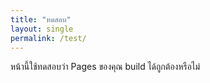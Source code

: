 ```yaml
---
title: "ทดสอบ"
layout: single
permalink: /test/
---
```


หน้านี้ใช้ทดสอบว่า Pages ของคุณ build ได้ถูกต้องหรือไม่